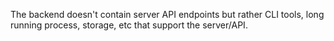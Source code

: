 The backend doesn't contain server API endpoints but rather CLI tools, long running process, storage, etc that support the server/API.